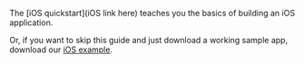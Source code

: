 The [iOS quickstart](iOS link here) teaches you the basics of building an iOS application.

Or, if you want to skip this guide and just download a working sample app, download our [iOS example](https://github.com/okta/samples-ios/tree/master/browser-sign-in).
